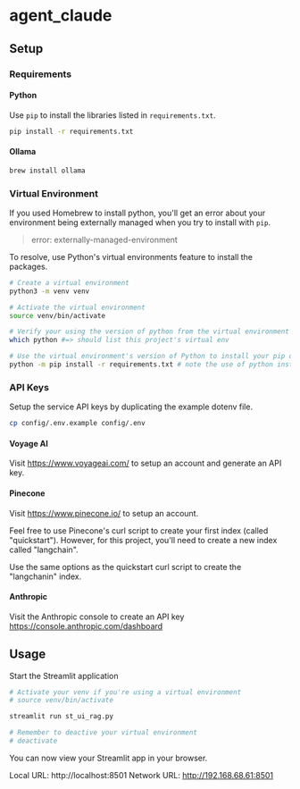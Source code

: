 # agent_claude

## Setup

### Requirements

#### Python

Use `pip` to install the libraries listed in `requirements.txt`.

```bash
pip install -r requirements.txt
```

#### Ollama

```bash
brew install ollama
```


### Virtual Environment

If you used Homebrew to install python, you'll get an error about your
environment being externally managed when you try to install with `pip`.

> error: externally-managed-environment

To resolve, use Python's virtual environments feature to install the packages.

```bash
# Create a virtual environment
python3 -m venv venv

# Activate the virtual environment
source venv/bin/activate

# Verify your using the version of python from the virtual environment (rather than the system)
which python #=> should list this project's virtual env

# Use the virtual environment's version of Python to install your pip dependencies
python -m pip install -r requirements.txt # note the use of python instead of python3 (system)
```

### API Keys

Setup the service API keys by duplicating the example dotenv file.

```bash
cp config/.env.example config/.env
```

#### Voyage AI

Visit https://www.voyageai.com/ to setup an account and generate an API key.

#### Pinecone

Visit https://www.pinecone.io/ to setup an account. 

Feel free to use Pinecone's curl script to create your first index (called
"quickstart"). However, for this project, you'll need to create a new index
called "langchain".

Use the same options as the quickstart curl script to create the "langchanin"
index.

#### Anthropic

Visit the Anthropic console to create an API key
https://console.anthropic.com/dashboard

## Usage

Start the Streamlit application

```bash
# Activate your venv if you're using a virtual environment
# source venv/bin/activate

streamlit run st_ui_rag.py

# Remember to deactive your virtual environment
# deactivate
```

You can now view your Streamlit app in your browser.

Local URL: http://localhost:8501
Network URL: http://192.168.68.61:8501

